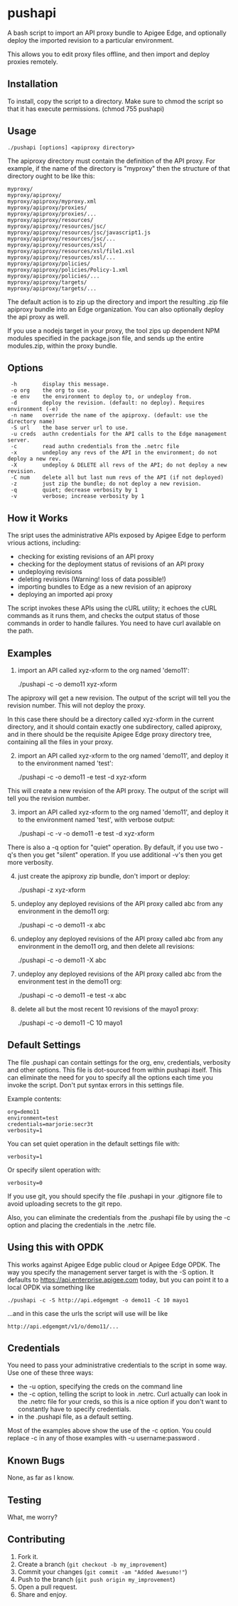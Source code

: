 pushapi
=======

A bash script to import an API proxy bundle to Apigee Edge, and 
optionally deploy the imported revision to a particular environment. 

This allows you to edit proxy files offline, and then import and deploy
proxies remotely. 

Installation
-----------

To install, copy the script to a directory. Make sure to chmod the script so that it has execute permissions. (chmod 755 pushapi) 


Usage
-----

    ./pushapi [options] <apiproxy directory>

The apiproxy directory must contain the definition of the API proxy. For
example, if the name of the directory is "myproxy" then the structure of
that directory ought to be like this:

    myproxy/
    myproxy/apiproxy/
    myproxy/apiproxy/myproxy.xml
    myproxy/apiproxy/proxies/
    myproxy/apiproxy/proxies/...
    myproxy/apiproxy/resources/
    myproxy/apiproxy/resources/jsc/
    myproxy/apiproxy/resources/jsc/javascript1.js
    myproxy/apiproxy/resources/jsc/...
    myproxy/apiproxy/resources/xsl/
    myproxy/apiproxy/resources/xsl/file1.xsl
    myproxy/apiproxy/resources/xsl/...
    myproxy/apiproxy/policies/
    myproxy/apiproxy/policies/Policy-1.xml
    myproxy/apiproxy/policies/...
    myproxy/apiproxy/targets/
    myproxy/apiproxy/targets/...


The default action is to zip up the directory and import the resulting .zip file apiproxy bundle into an Edge organization.  You can also optionally deploy the api proxy as well. 

If you use a nodejs target in your proxy, the tool zips up dependent NPM modules specified in the package.json file, and sends up the entire modules.zip, within the proxy bundle. 


Options
------- 

     -h        display this message.
     -o org    the org to use.
     -e env    the environment to deploy to, or undeploy from.
     -d        deploy the revision. (default: no deploy). Requires environment (-e)
     -n name   override the name of the apiproxy. (default: use the directory name)
     -S url    the base server url to use.
     -u creds  authn credentials for the API calls to the Edge management server.
     -c        read authn credentials from the .netrc file
     -x        undeploy any revs of the API in the environment; do not deploy a new rev.
     -X        undeploy & DELETE all revs of the API; do not deploy a new revision.
     -C num    delete all but last num revs of the API (if not deployed)
     -z        just zip the bundle; do not deploy a new revision.
     -q        quiet; decrease verbosity by 1
     -v        verbose; increase verbosity by 1



How it Works
------------

The sript uses the administrative APIs exposed by Apigee Edge to perform vrious actions, including:

 - checking for existing revisions of an API proxy
 - checking for the deployment status of revisions of an API proxy
 - undeploying revisions
 - deleting revisions (Warning! loss of data possible!)
 - importing bundles to Edge as a new revision of an apiproxy
 - deploying an imported api proxy

The script invokes these APIs using the cURL utility; it echoes the cURL commands as it runs
them, and checks the output status of those commands in order to handle
failures. You need to have curl available on the path.



Examples 
--------

1. import an API called xyz-xform to the org named 'demo11':

    ./pushapi -c -o demo11 xyz-xform

  The apiproxy will get a new revision. The output of the script will
  tell you the revision number. This will not deploy the proxy.

  In this case there should be a directory called xyz-xform in the
  current directory, and it should contain exactly one
  subdirectory, called apiproxy, and in there should be the requisite
  Apigee Edge proxy directory tree, containing all the files in your proxy.

2. import an API called xyz-xform to the org named 'demo11', and deploy it to the environment named 'test':

    ./pushapi -c -o demo11 -e test -d xyz-xform

  This will create a new revision of the API proxy.  The output of the script will tell you the revision number. 


3. import an API called xyz-xform to the org named 'demo11', and deploy it to the environment named 'test', with verbose output:

    ./pushapi -c -v -o demo11 -e test -d xyz-xform

  There is also a -q option for "quiet" operation.  By default, if you
  use two -q's then you get "silent" operation. If you use additional
  -v's then you get more verbosity.

4. just create the apiproxy zip bundle, don't import or deploy: 

    ./pushapi -z xyz-xform

5. undeploy any deployed revisions of the API proxy called abc from any environment in the demo11 org:

    ./pushapi -c -o demo11 -x abc

6. undeploy any deployed revisions of the API proxy called abc from any environment in the demo11 org, and then delete all revisions:

    ./pushapi -c -o demo11 -X abc

7. undeploy any deployed revisions of the API proxy called abc from the environment test in the demo11 org:

    ./pushapi -c -o demo11 -e test -x abc

8. delete all but the most recent 10 revisions of the mayo1 proxy:

    ./pushapi -c -o demo11 -C 10 mayo1



Default Settings
----------------

The file .pushapi can contain settings for the org, env,
credentials, verbosity and other options. This file is dot-sourced from
within pushapi itself. This can eliminate the need for you to
specify all the options each time you invoke the script. Don't
put syntax errors in this settings file.

Example contents:

    org=demo11
    environment=test
    credentials=marjorie:secr3t
    verbosity=1

You can set quiet operation in the default settings file with:

    verbosity=1

Or specify silent operation with:

    verbosity=0

If you use git, you should specify the file .pushapi in your .gitignore file to
avoid uploading secrets to the git repo.

Also, you can eliminate the credentials from the .pushapi file by using
the -c option and placing the credentials in the .netrc file.


Using this with OPDK 
------------------------

This works against Apigee Edge public cloud or Apigee Edge OPDK.  The way you specify the management server target is with the -S option.  It defaults to https://api.enterprise.apigee.com today, but you can point it to a local OPDK via something like 

    ./pushapi -c -S http://api.edgemgmt -o demo11 -C 10 mayo1

...and in this case the urls the script will use will be like 

    http://api.edgemgmt/v1/o/demo11/...


Credentials
------------------------

You need to pass your administrative credentials to the script in some way. Use one of these three ways: 

  - the -u option, specifying the creds on the command line
  - the -c option, telling the script to look in .netrc.  Curl actually can 
    look in the .netrc file for your creds, so this is a nice option if 
    you don't want to constantly have to specify credentials. 
  - in the .pushapi file, as a default setting.

Most of the examples above show the use of the -c option.  You could replace -c in any of those examples with -u username:password . 



Known Bugs
----------

None, as far as I know.


Testing
-------

What, me worry?


Contributing
------------

1. Fork it.
2. Create a branch (`git checkout -b my_improvement`)
3. Commit your changes (`git commit -am "Added Awesumo!"`)
4. Push to the branch (`git push origin my_improvement`)
5. Open a pull request.
6. Share and enjoy.
